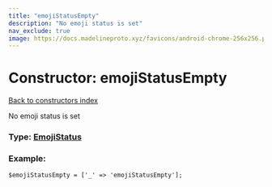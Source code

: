 ```yaml
---
title: "emojiStatusEmpty"
description: "No emoji status is set"
nav_exclude: true
image: https://docs.madelineproto.xyz/favicons/android-chrome-256x256.png
---
```

# Constructor: emojiStatusEmpty  
[Back to constructors index](/API_docs/constructors/index.html)



No emoji status is set




### Type: [EmojiStatus](/API_docs/types/EmojiStatus.html)


### Example:

```
$emojiStatusEmpty = ['_' => 'emojiStatusEmpty'];
```  
